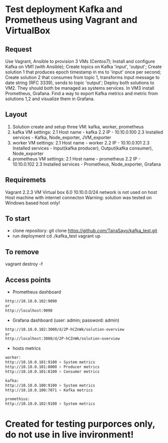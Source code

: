 # Test deployment Kafka and Prometheus using Vagrant and VirtualBox

## Request

Use Vagrant, Ansible to provision 3 VMs (Centos7);
Install and configure Kafka on VM1 (with Ansible);
Create topics on Kafka 'input', 'output';
Create solution 1 that produces epoch timestamp in ms to 'input' once per second;
Create solution 2 that consumes from topic 1, transforms input message to date string (RFC 3339), sends to topic 'output';
Deploy both solutions to VM2. They should both be managed as systems services.
In VM3 install Prometheus, Grafana. Find a way to export Kafka metrics and metric from solutions 1,2 and visualize them in Grafana.

## Layout

1. Solution create and setup three VM: kafka, worker, prometheus
2. kafka VM settings:
    2.1 Host name - kafka
    2.2 IP - 10.10.0.100
    2.3 Installed services - Kafka, Node_exporter, JVM_exporter
3. worker VM settings:
    2.1 Host name - worker
    2.2 IP - 10.10.0.101
    2.3 Installed services - Input(kafka producer), Output(kafka consumer), Node_exporter
4. prometheus VM settings:
    2.1 Host name - prometheus
    2.2 IP - 10.10.0.102
    2.3 Installed services - Prometheus, Node_exporter, Grafana

## Requiremets

Vagrant 2.2.3
VM Virtual box 6.0
10.10.0.0/24 network is not used on host
Host machine with internet connecton
Warning: solution was tested on Windows based host only!

## To start

- clone repository:
git clone https://github.com/TairaSayo/kafka_test.git
- run deployment
cd ./kafka_test
vagrant up

## To remove

vagrant destroy -f

## Access points

- Prometheus dashboard

```bash
http://10.10.0.102:9090
or
http://localhost:9090
```

- Grafana dashboard (user: admin; password: admin)

```bash
http://10.10.0.102:3000/d/2P-hCZnWk/solution-overview
or
http://localhost:3000/d/2P-hCZnWk/solution-overview
```

- hosts metrics

```bash
worker:
http://10.10.0.101:9100 > System metrics
http://10.10.0.101:8000 > Producer metrics
http://10.10.0.101:8100 > Consumer metrics

kafka:
http://10.10.0.100:9100 > System metrics
http://10.10.0.100:7071 > Kafka metrics

promethius:
http://10.10.0.102:9100 > System metrics
```

# Created for testing purporces only, do not use in live invironment!